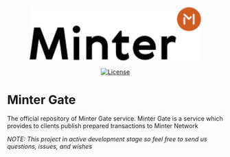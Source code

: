 <p align="center" background="black"><img src="minter-logo.svg" width="400"></p>

<p align="center" style="text-align: center;">
    <a href="https://github.com/daniildulin/minter-explorer-gate/blob/master/LICENSE">
        <img src="https://img.shields.io/packagist/l/doctrine/orm.svg" alt="License">
    </a>
</p>

# Minter Gate


The official repository of Minter Gate service.
Minter Gate is a service which provides to clients publish prepared transactions to Minter Network

_NOTE: This project in active development stage so feel free to send us questions, issues, and wishes_
